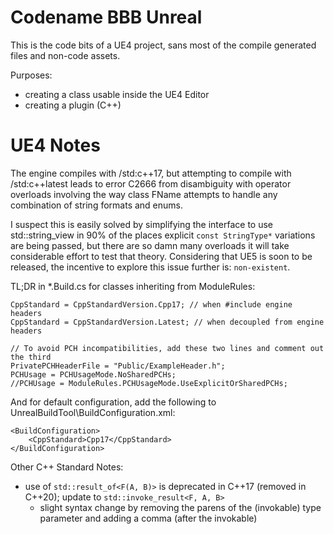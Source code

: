 # Codename BBB Unreal

This is the code bits of a UE4 project, sans most of the compile generated files and non-code assets.

Purposes:

- creating a class usable inside the UE4 Editor
- creating a plugin (C++)

# UE4 Notes

The engine compiles with /std:c++17, but attempting to compile with /std:c++latest leads to error C2666 from disambiguity with operator overloads involving the way class FName attempts to handle any combination of string formats and enums.

I suspect this is easily solved by simplifying the interface to use std::string_view in 90% of the places explicit `const StringType*` variations are being passed, but there are so damn many overloads it will take considerable effort to test that theory. Considering that UE5 is soon to be released, the incentive to explore this issue further is: `non-existent`.

TL;DR in *.Build.cs for classes inheriting from ModuleRules:

	CppStandard = CppStandardVersion.Cpp17; // when #include engine headers
	CppStandard = CppStandardVersion.Latest; // when decoupled from engine headers

	// To avoid PCH incompatibilities, add these two lines and comment out the third
	PrivatePCHHeaderFile = "Public/ExampleHeader.h";
	PCHUsage = PCHUsageMode.NoSharedPCHs;
	//PCHUsage = ModuleRules.PCHUsageMode.UseExplicitOrSharedPCHs;

And for default configuration, add the following to UnrealBuildTool\BuildConfiguration.xml:

	<BuildConfiguration>
		<CppStandard>Cpp17</CppStandard>
	</BuildConfiguration>

Other C++ Standard Notes:

- use of `std::result_of<F(A, B)>` is deprecated in C++17 (removed in C++20); update to `std::invoke_result<F, A, B>`
	- slight syntax change by removing the parens of the (invokable) type parameter and adding a comma (after the invokable)
